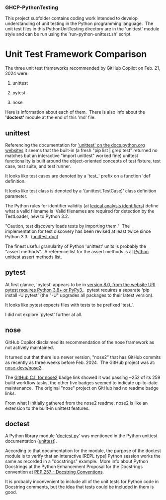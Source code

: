 
### GHCP-PythonTesting

This project subfolder contains coding work intended to develop understanding of unit testing in the Python programming language.&nbsp;
The unit test files in this PythonUnitTesting directory are in the 'unittest' module style 
and can be run using the 'run-python-unittest.sh' script.


# Unit Test Framework Comparison

The three unit test frameworks recommended by GitHub Copilot on Feb. 21, 2024 were:

1) unittest

2) pytest

3) nose

Here is information about each of them.&nbsp;
There is also info about the **'doctest'** module at the end of this 'md' file.


## unittest

Referencing the documentation for ['unittest' on the docs.python.org websites](https://docs.python.org/3/library/unittest.html)
it seems that the built-in (a fresh "pip list | grep test" returned no matches but an interactive "import unittest" worked fine) 
unittest functionality is built around the object-oriented concepts of test fixture, test case, test suite, and test runner.

It looks like test cases are denoted by a 'test_' prefix on a function 'def' definition.

It looks like test class is denoted by a '(unittest.TestCase)' class definition parameter.

The Python rules for identifier validity (at [lexical analysis identifiers](https://docs.python.org/3/reference/lexical_analysis.html#identifiers)) 
define what a valid filename is&nbsp;  Valid filenames are required for detection by the TestLoader, new to Python 3.2.&nbsp; 

"Caution, test discovery loads tests by importing them."&nbsp; 
The implementation for test discovery has been revised at least twice since Python 3.3.&nbsp; 
([unittest doc](https://docs.python.org/3/library/unittest.html))&nbsp; 

The finest useful granularity of Python 'unittest' units is probably the "assert methods".&nbsp;
A reference list for the assert methods is at 
[Python unittest assert methods list](https://docs.python.org/3/library/unittest.html#assert-methods).


## pytest

At first glance, 'pytest' appears to be in [version 8.0, from the website URI](https://docs.pytest.org/en/8.0.x/contents.html).&nbsp; 
[pytest requires Python 3.8+ or PyPy3.](https://docs.pytest.org/en/8.0.x/).&nbsp; 
pytest requires a separate 'pip install -U pytest' (the "-U" upgrades all packages to their latest version).

It looks like pytest expects files with tests to be prefixed 'test_'.

I did not explore 'pytest' further at all.


## nose

GitHub Copilot disclaimed its recommendation of the nose framework as not actively maintained.&nbsp; 

It turned out that there is a newer version, "nose2" that has GitHub commits as recently as three weeks before Feb. 2024.&nbsp; 
The GitHub project was at: [nose-devs/nose2](https://github.com/nose-devs/nose2).

The [GitHub C.I. for nose2](https://github.com/nose-devs/nose2/actions?query=workflow%3Abuild) 
badge link showed it was passing ~252 of its 259 build workflow tasks, the other five badges seemed to indicate 
up-to-date maintenance.&nbsp; The original "nose" project on GitHub had no readme badge links.&nbsp; 

From what I initially gathered from the nose2 readme, nose2 is like an extension to the built-in unittest features.


## doctest

A Python library module '[doctest.py](https://docs.python.org/3/library/doctest.html#module-doctest)'
was mentioned in the Python unittest documentation ([unittest](https://docs.python.org/3/library/unittest.html)).

According to that documentation for the module, the purpose of the doctest module is to verify that an 
interactive [REPL type] Python session works the same as recorded in a "docstrings" example.&nbsp; 
More info about Python Docstrings at the Python Enhancement Proposal for the Docstrings convention at 
[PEP 257 - Docstring Conventions](https://peps.python.org/pep-0257/).

It is probably inconvenient to include all of the unit tests for Python code in Docstring comments, 
but the idea that tests could be included in them is good.